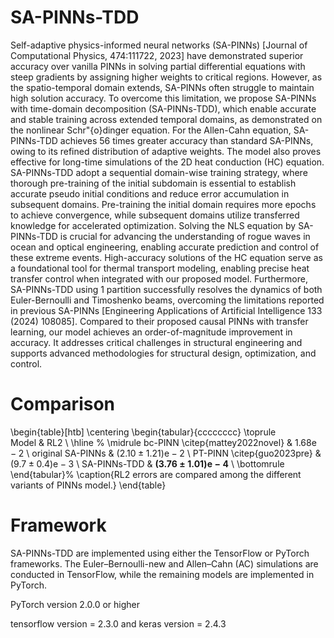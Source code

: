 # SA-PINNs-TDD

Self-adaptive physics-informed neural networks (SA-PINNs) [Journal of Computational Physics, 474:111722, 2023] have demonstrated superior accuracy over vanilla PINNs in solving partial differential equations with steep gradients by assigning higher weights to critical regions.
However, as the spatio-temporal domain extends, SA-PINNs often struggle to maintain high solution accuracy.
To overcome this limitation, we propose SA-PINNs with time-domain decomposition (SA-PINNs-TDD), which enable accurate and stable training across extended temporal domains, as demonstrated on the nonlinear Schr\"{o}dinger equation.
For the Allen-Cahn equation, SA-PINNs-TDD achieves 56 times greater accuracy than standard SA-PINNs, owing to its refined distribution of adaptive weights.
The model also proves effective for long-time simulations of the 2D heat conduction (HC) equation.
SA-PINNs-TDD adopt a sequential domain-wise training strategy, where thorough pre-training of the initial subdomain is essential to establish accurate pseudo initial conditions and reduce error accumulation in subsequent domains.
Pre-training the initial domain requires more epochs to achieve convergence, while subsequent domains utilize transferred knowledge for accelerated optimization.
Solving the NLS equation by SA-PINNs-TDD is crucial for advancing the understanding of rogue waves in ocean and optical engineering, enabling accurate prediction and control of these extreme events.
High-accuracy solutions of the HC equation serve as a foundational tool for thermal transport modeling, enabling precise heat transfer control when integrated with our proposed model.
Furthermore, SA-PINNs-TDD using 1 partition successfully resolves the dynamics of both Euler-Bernoulli and Timoshenko beams, overcoming the limitations reported in previous SA-PINNs [Engineering Applications of Artificial Intelligence 133 (2024) 108085].
Compared to their proposed causal PINNs with transfer learning, our model achieves an order-of-magnitude improvement in accuracy.
It addresses critical challenges in structural engineering and supports advanced methodologies for structural design, optimization, and control.

# Comparison


\begin{table}[htb]
	\centering
	\begin{tabular}{cccccccc}
		\toprule  
		Model & RL2 \\
		\hline
		%		\midrule 
		bc-PINN \citep{mattey2022novel} & $1.68 \mathrm{e}-2$ \\
		original SA-PINNs & $(2.10\pm 1.21) \mathrm{e}-2$ \\
		PT-PINN \citep{guo2023pre} & $(9.7\pm 0.4) \mathrm{e}-3$ \\
		SA-PINNs-TDD & $\mathbf{(3.76 \pm 1.01) e-4 }$ \\
		\bottomrule 
	\end{tabular}%
	\caption{RL2 errors are compared among the different variants of PINNs model.}
\end{table}



# Framework

SA-PINNs-TDD are implemented using either the TensorFlow or PyTorch frameworks.
The Euler–Bernoulli-new and Allen–Cahn (AC) simulations are conducted in TensorFlow, while the remaining models are implemented in PyTorch.

PyTorch version 2.0.0 or higher

tensorflow version = 2.3.0 and keras version = 2.4.3
